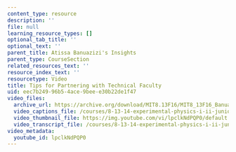 ```yaml
---
content_type: resource
description: ''
file: null
learning_resource_types: []
optional_tab_title: ''
optional_text: ''
parent_title: Atissa Banuazizi's Insights
parent_type: CourseSection
related_resources_text: ''
resource_index_text: ''
resourcetype: Video
title: Tips for Partnering with Technical Faculty
uid: eec7b249-96b5-4ace-9bee-e30b22de1f47
video_files:
  archive_url: https://archive.org/download/MIT8.13F16/MIT8_13F16_Banuazizi_Partnering_with_Technical_Faculty_300k.mp4
  video_captions_file: /courses/8-13-14-experimental-physics-i-ii-junior-lab-fall-2016-spring-2017/b4a0653c678050f696a6e026745f3a0f_lpclkNdPQP0.vtt
  video_thumbnail_file: https://img.youtube.com/vi/lpclkNdPQP0/default.jpg
  video_transcript_file: /courses/8-13-14-experimental-physics-i-ii-junior-lab-fall-2016-spring-2017/2df75d380e022cb2ab81362069024dc0_lpclkNdPQP0.pdf
video_metadata:
  youtube_id: lpclkNdPQP0
---
```

